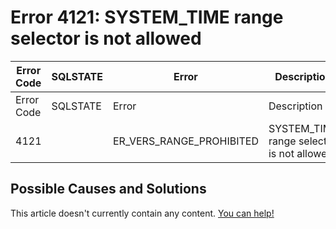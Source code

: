 
# Error 4121: SYSTEM_TIME range selector is not allowed


| Error Code | SQLSTATE | Error | Description |
| --- | --- | --- | --- |
| Error Code | SQLSTATE | Error | Description |
| 4121 |  | ER_VERS_RANGE_PROHIBITED | SYSTEM_TIME range selector is not allowed |




## Possible Causes and Solutions


This article doesn't currently contain any content. [You can help!](/en/writing-and-editing-knowledge-base-articles/)

